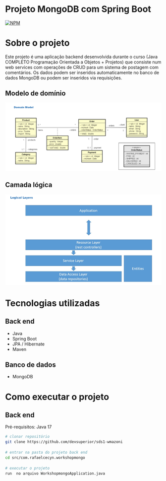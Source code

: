 # Projeto MongoDB com Spring Boot
[![NPM](https://img.shields.io/npm/l/react)](https://github.com/RafaelCecyn/workshop-spring-boot-mongodb/blob/main/LICENSE)

# Sobre o projeto
Este projeto é uma aplicação backend desenvolvida durante o curso (Java COMPLETO Programação Orientada a Objetos + Projetos) que consiste num web services com operações de CRUD para um sistema de postagem com comentários. Os dados podem ser inseridos automaticamente no banco de dados MongoDB ou podem ser inseridos via requisições.

## Modelo de domínio
![Modelo Conceitual](https://github.com/RafaelCecyn/workshop-springboot3-jpa/blob/main/assets/Screenshot%20from%202024-01-24%2021-04-27.png)

## Camada lógica
![Modelo Conceitual](https://github.com/RafaelCecyn/workshop-springboot3-jpa/blob/main/assets/Screenshot%20from%202024-01-24%2021-22-29.png)


# Tecnologias utilizadas
## Back end
- Java
- Spring Boot
- JPA / Hibernate
- Maven

## Banco de dados
- MongoDB

# Como executar o projeto

## Back end
Pré-requisitos: Java 17

```bash
# clonar repositório
git clone https://github.com/devsuperior/sds1-wmazoni

# entrar na pasta do projeto back end
cd src/com.rafaelcecyn.workshopmongo

# executar o projeto
run  no arquivo WorkshopmongoApplication.java
```
